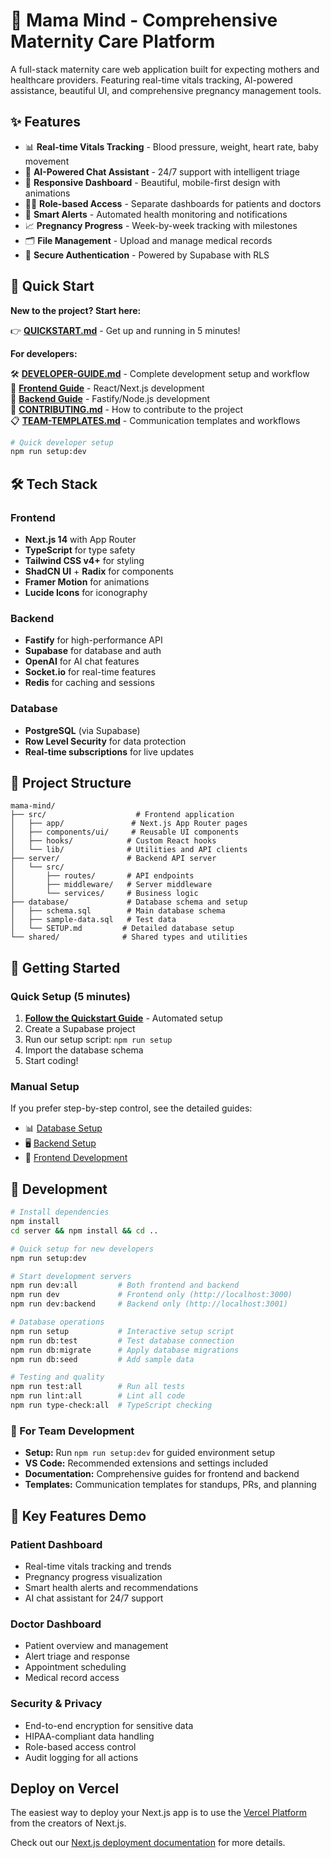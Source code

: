 # 🤱 Mama Mind - Comprehensive Maternity Care Platform

A full-stack maternity care web application built for expecting mothers and healthcare providers. Featuring real-time vitals tracking, AI-powered assistance, beautiful UI, and comprehensive pregnancy management tools.

## ✨ Features

- 📊 **Real-time Vitals Tracking** - Blood pressure, weight, heart rate, baby movement
- 🤖 **AI-Powered Chat Assistant** - 24/7 support with intelligent triage
- 📱 **Responsive Dashboard** - Beautiful, mobile-first design with animations
- 👩‍⚕️ **Role-based Access** - Separate dashboards for patients and doctors
- 🔔 **Smart Alerts** - Automated health monitoring and notifications
- 📈 **Pregnancy Progress** - Week-by-week tracking with milestones
- 🗂️ **File Management** - Upload and manage medical records
- 🔐 **Secure Authentication** - Powered by Supabase with RLS

## 🚀 Quick Start

**New to the project? Start here:**

👉 **[QUICKSTART.md](./QUICKSTART.md)** - Get up and running in 5 minutes!

**For developers:**

🛠️ **[DEVELOPER-GUIDE.md](./DEVELOPER-GUIDE.md)** - Complete development setup and workflow  
🎨 **[Frontend Guide](./src/FRONTEND-GUIDE.md)** - React/Next.js development  
🚀 **[Backend Guide](./server/BACKEND-GUIDE.md)** - Fastify/Node.js development  
🤝 **[CONTRIBUTING.md](./CONTRIBUTING.md)** - How to contribute to the project  
📋 **[TEAM-TEMPLATES.md](./TEAM-TEMPLATES.md)** - Communication templates and workflows

```bash
# Quick developer setup
npm run setup:dev
```

## 🛠️ Tech Stack

### Frontend
- **Next.js 14** with App Router
- **TypeScript** for type safety
- **Tailwind CSS v4+** for styling
- **ShadCN UI** + **Radix** for components
- **Framer Motion** for animations
- **Lucide Icons** for iconography

### Backend
- **Fastify** for high-performance API
- **Supabase** for database and auth
- **OpenAI** for AI chat features
- **Socket.io** for real-time features
- **Redis** for caching and sessions

### Database
- **PostgreSQL** (via Supabase)
- **Row Level Security** for data protection
- **Real-time subscriptions** for live updates

## 📁 Project Structure

```
mama-mind/
├── src/                    # Frontend application
│   ├── app/               # Next.js App Router pages
│   ├── components/ui/     # Reusable UI components
│   ├── hooks/            # Custom React hooks
│   └── lib/              # Utilities and API clients
├── server/               # Backend API server
│   └── src/
│       ├── routes/       # API endpoints
│       ├── middleware/   # Server middleware
│       └── services/     # Business logic
├── database/             # Database schema and setup
│   ├── schema.sql        # Main database schema
│   ├── sample-data.sql   # Test data
│   └── SETUP.md         # Detailed database setup
└── shared/              # Shared types and utilities
```

## 🎯 Getting Started

### Quick Setup (5 minutes)
1. **[Follow the Quickstart Guide](./QUICKSTART.md)** - Automated setup
2. Create a Supabase project
3. Run our setup script: `npm run setup`
4. Import the database schema
5. Start coding!

### Manual Setup
If you prefer step-by-step control, see the detailed guides:
- 📊 [Database Setup](./database/SETUP.md)
- 🖥️ [Backend Setup](./server/README.md)
- 🎨 [Frontend Development](./src/README.md)

## 🧪 Development

```bash
# Install dependencies
npm install
cd server && npm install && cd ..

# Quick setup for new developers
npm run setup:dev

# Start development servers
npm run dev:all         # Both frontend and backend
npm run dev             # Frontend only (http://localhost:3000)
npm run dev:backend     # Backend only (http://localhost:3001)

# Database operations
npm run setup           # Interactive setup script
npm run db:test         # Test database connection
npm run db:migrate      # Apply database migrations
npm run db:seed         # Add sample data

# Testing and quality
npm run test:all        # Run all tests
npm run lint:all        # Lint all code
npm run type-check:all  # TypeScript checking
```

### 👥 For Team Development

- **Setup:** Run `npm run setup:dev` for guided environment setup
- **VS Code:** Recommended extensions and settings included
- **Documentation:** Comprehensive guides for frontend and backend
- **Templates:** Communication templates for standups, PRs, and planning

## 🌟 Key Features Demo

### Patient Dashboard
- Real-time vitals tracking and trends
- Pregnancy progress visualization
- Smart health alerts and recommendations
- AI chat assistant for 24/7 support

### Doctor Dashboard
- Patient overview and management
- Alert triage and response
- Appointment scheduling
- Medical record access

### Security & Privacy
- End-to-end encryption for sensitive data
- HIPAA-compliant data handling
- Role-based access control
- Audit logging for all actions

## Deploy on Vercel

The easiest way to deploy your Next.js app is to use the [Vercel Platform](https://vercel.com/new?utm_medium=default-template&filter=next.js&utm_source=create-next-app&utm_campaign=create-next-app-readme) from the creators of Next.js.

Check out our [Next.js deployment documentation](https://nextjs.org/docs/app/building-your-application/deploying) for more details.
